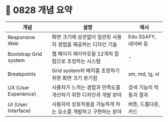 # 📑 0828 개념 요약

| 개념                  | 설명                                                                 | 예시                           |
|-----------------------|----------------------------------------------------------------------|--------------------------------|
| Responsive Web        | 화면 크기에 상관없이 일관된 사용자 경험을 제공하는 디자인 기술        | Edu SSAFY, 네이버 등            |
| Bootstrap Grid system | 웹 페이지 레이아웃을 12개의 칼럼으로 조정하는 시스템                 | -                              |
| Breakpoints           | Grid system의 배치를 조정하기 위한 화면 크기 분기점                   | sm, md, lg, xl                 |
| UX (User Experience)  | 사용자가 느끼는 경험과 만족도를 개선하기 위한 디자인과 개발 분야       | 검색 기능의 작동과 결과         |
| UI (User Interface)   | 사용자의 상호작용을 가능하게 하는 요소를 개발하고 구현하는 분야        | 버튼, 드롭다운, 카드            |

